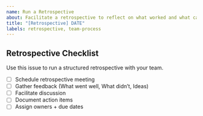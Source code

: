```yaml
---
name: Run a Retrospective
about: Facilitate a retrospective to reflect on what worked and what can improve.
title: "[Retrospective] DATE"
labels: retrospective, team-process
---
```


## Retrospective Checklist
Use this issue to run a structured retrospective with your team.

- [ ] Schedule retrospective meeting  
- [ ] Gather feedback (What went well, What didn’t, Ideas)  
- [ ] Facilitate discussion  
- [ ] Document action items  
- [ ] Assign owners + due dates  
